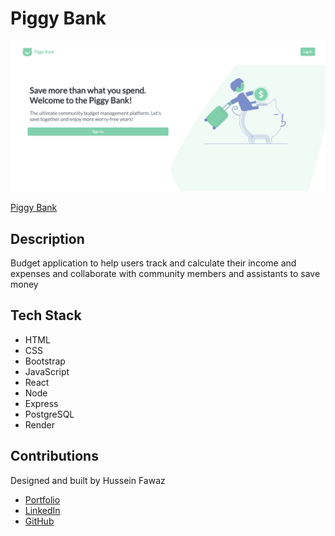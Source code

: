 # Piggy Bank

![Piggy Bank](app/src/assets/images/piggy-bank-preview.png)

[Piggy Bank](https://piggy-bank-client.onrender.com/)

## Description
Budget application to help users track and calculate their income and expenses and collaborate with community members and assistants to save money

## Tech Stack
- HTML
- CSS
- Bootstrap
- JavaScript
- React
- Node
- Express
- PostgreSQL
- Render

## Contributions
Designed and built by Hussein Fawaz
- [Portfolio](https://www.husseinfawaz.ca)
- [LinkedIn](https://www.linkedin.com/in/hsnfwz)
- [GitHub](https://www.github.com/hsnfwz)
